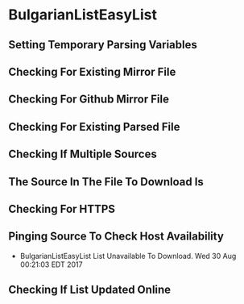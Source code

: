 # BulgarianListEasyList
## Setting Temporary Parsing Variables
## Checking For Existing Mirror File
## Checking For Github Mirror File
## Checking For Existing Parsed File
## Checking If Multiple Sources
## The Source In The File To Download Is
## Checking For HTTPS
## Pinging Source To Check Host Availability
* BulgarianListEasyList List Unavailable To Download. Wed 30 Aug 00:21:03 EDT 2017
## Checking If List Updated Online
